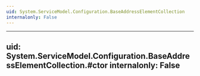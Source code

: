 ```yaml
---
uid: System.ServiceModel.Configuration.BaseAddressElementCollection
internalonly: False
---
```


---
uid: System.ServiceModel.Configuration.BaseAddressElementCollection.#ctor
internalonly: False
---
